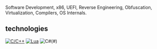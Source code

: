 Software Development, x86, UEFI, Reverse Engineering, Obfuscation, Virtualization, Compilers, OS Internals.

## technologies

[![C/C++](https://img.shields.io/badge/C/C++-%2300599C.svg?logo=c%2B%2B&logoColor=white)](#)
[![Lua](https://img.shields.io/badge/Lua-%232C2D72.svg?logo=lua&logoColor=white)](#)
![C#](https://img.shields.io/badge/C%23-5c2992.svg?logo=cshrp&logoColor=white)(#)
<!--
[![Unreal Engine](https://img.shields.io/badge/Unreal%20Engine-%23313131.svg?logo=unrealengine&logoColor=white)](#)
-->

